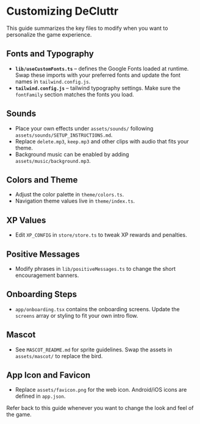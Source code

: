 # Customizing DeCluttr

This guide summarizes the key files to modify when you want to personalize the game experience.

## Fonts and Typography
- **`lib/useCustomFonts.ts`** – defines the Google Fonts loaded at runtime. Swap these imports with your preferred fonts and update the font names in `tailwind.config.js`.
- **`tailwind.config.js`** – tailwind typography settings. Make sure the `fontFamily` section matches the fonts you load.

## Sounds
- Place your own effects under `assets/sounds/` following `assets/sounds/SETUP_INSTRUCTIONS.md`.
- Replace `delete.mp3`, `keep.mp3` and other clips with audio that fits your theme.
- Background music can be enabled by adding `assets/music/background.mp3`.

## Colors and Theme
- Adjust the color palette in `theme/colors.ts`.
- Navigation theme values live in `theme/index.ts`.

## XP Values
- Edit `XP_CONFIG` in `store/store.ts` to tweak XP rewards and penalties.

## Positive Messages
- Modify phrases in `lib/positiveMessages.ts` to change the short encouragement banners.

## Onboarding Steps
- `app/onboarding.tsx` contains the onboarding screens. Update the `screens` array or styling to fit your own intro flow.

## Mascot
- See `MASCOT_README.md` for sprite guidelines. Swap the assets in `assets/mascot/` to replace the bird.

## App Icon and Favicon
- Replace `assets/favicon.png` for the web icon. Android/iOS icons are defined in `app.json`.

Refer back to this guide whenever you want to change the look and feel of the game.
